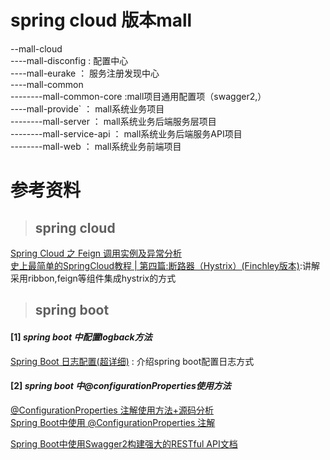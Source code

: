 # spring cloud 版本mall

--mall-cloud <br/>----mall-disconfig : 配置中心 <br/>----mall-eurake ：
服务注册发现中心 <br/>----mall-common <br/>--------mall-common-core
:mall项目通用配置项（swagger2,） <br/>----mall-provide` ： mall系统业务项目
<br/>--------mall-server ： mall系统业务后端服务层项目
<br/>--------mall-service-api ： mall系统业务后端服务API项目
<br/>--------mall-web ： mall系统业务前端项目






# 参考资料

>## spring cloud
[ Spring Cloud 之 Feign 调用实例及异常分析](https://www.jianshu.com/p/2745cc19a6da)
<br/>
[史上最简单的SpringCloud教程 | 第四篇:断路器（Hystrix）(Finchley版本)](https://blog.csdn.net/forezp/article/details/81040990):讲解采用ribbon,feign等组件集成hystrix的方式

>## spring boot
#### [1] *spring boot 中配置logback方法*
[Spring Boot 日志配置(超详细)](https://blog.csdn.net/inke88/article/details/75007649)
\: 介绍spring boot配置日志方式 <br/>  

#### [2] *spring boot 中@configurationProperties使用方法*
 [@ConfigurationProperties 注解使用方法+源码分析](https://blog.csdn.net/u011649691/article/details/79491674)
<br/>[Spring Boot中使用 @ConfigurationProperties 注解](https://www.cnblogs.com/suneryong/p/7221131.html)

[Spring Boot中使用Swagger2构建强大的RESTful API文档](https://www.cnblogs.com/xiaohanghang/p/6018654.html)
<br/>

